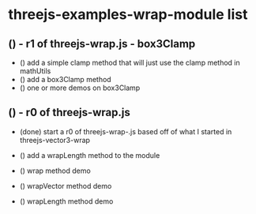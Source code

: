 # threejs-examples-wrap-module list

## () - r1 of threejs-wrap.js - box3Clamp
* () add a simple clamp method that will just use the clamp method in mathUtils
* () add a box3Clamp method
* () one or more demos on box3Clamp

## () - r0 of threejs-wrap.js
* (done) start a r0 of threejs-wrap-.js based off of what I started in threejs-vector3-wrap
* () add a wrapLength method to the module

* () wrap method demo
* () wrapVector method demo
* () wrapLength method demo

